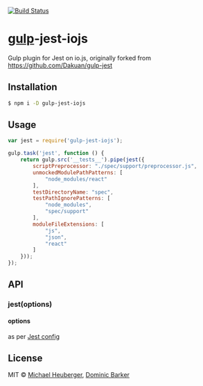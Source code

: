 [![Build Status](https://travis-ci.org/binarykitchen/gulp-jest-iojs.svg?branch=master)](https://travis-ci.org/binarykitchen/gulp-jest-iojs)

# [gulp](http://gulpjs.com)-jest-iojs

Gulp plugin for Jest on io.js, originally forked from https://github.com/Dakuan/gulp-jest

## Installation

```bash
$ npm i -D gulp-jest-iojs
```

## Usage

```javascript
var jest = require('gulp-jest-iojs');

gulp.task('jest', function () {
    return gulp.src('__tests__').pipe(jest({
        scriptPreprocessor: "./spec/support/preprocessor.js",
        unmockedModulePathPatterns: [
            "node_modules/react"
        ],
        testDirectoryName: "spec",
        testPathIgnorePatterns: [
            "node_modules",
            "spec/support"
        ],
        moduleFileExtensions: [
            "js",
            "json",
            "react"
        ]
    }));
});

```


## API

### jest(options)

#### options

as per [Jest config](http://facebook.github.io/jest/docs/api.html#config-options)


## License

MIT © [Michael Heuberger](http://www.binarykitchen.com), [Dominic Barker](http://www.dombarker.co.uk)
